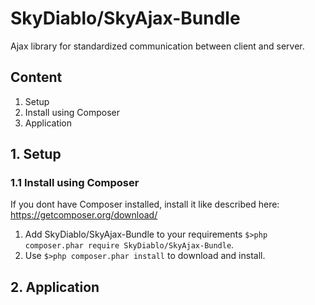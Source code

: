 # SkyDiablo/SkyAjax-Bundle



Ajax library for standardized communication between client and server.

## Content

1. Setup
  1. Install using Composer
2. Application



## 1. Setup
### 1.1 Install using Composer

If you dont have Composer installed, install it like described here: https://getcomposer.org/download/

1. Add SkyDiablo/SkyAjax-Bundle to your requirements ``$>php composer.phar require SkyDiablo/SkyAjax-Bundle``.
2. Use ``$>php composer.phar install`` to download and install. 

## 2. Application